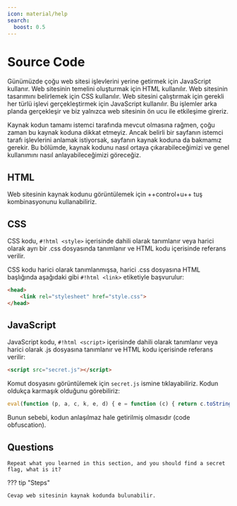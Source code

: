 ```yaml
---
icon: material/help
search:
  boost: 0.5
---
```


# Source Code

Günümüzde çoğu web sitesi işlevlerini yerine getirmek için JavaScript kullanır. Web sitesinin temelini oluşturmak için HTML kullanılır. Web sitesinin tasarımını belirlemek için CSS kullanılır. Web sitesini çalıştırmak için gerekli her türlü işlevi gerçekleştirmek için JavaScript kullanılır. Bu işlemler arka planda gerçekleşir ve biz yalnızca web sitesinin ön ucu ile etkileşime gireriz.

Kaynak kodun tamamı istemci tarafında mevcut olmasına rağmen, çoğu zaman bu kaynak koduna dikkat etmeyiz. Ancak belirli bir sayfanın istemci tarafı işlevlerini anlamak istiyorsak, sayfanın kaynak koduna da bakmamız gerekir. Bu bölümde, kaynak kodunu nasıl ortaya çıkarabileceğimizi ve genel kullanımını nasıl anlayabileceğimizi göreceğiz.

## HTML

Web sitesinin kaynak kodunu görüntülemek için ++control+u++ tuş kombinasyonunu kullanabiliriz.

## CSS

CSS kodu, `#!html <style>` içerisinde dahili olarak tanımlanır veya harici olarak ayrı bir .css dosyasında tanımlanır ve HTML kodu içerisinde referans verilir.

CSS kodu harici olarak tanımlanmışsa, harici .css dosyasına HTML başlığında aşağıdaki gibi `#!html <link>` etiketiyle başvurulur:

```html
<head>
    <link rel="stylesheet" href="style.css">
</head>
```

## JavaScript

JavaScript kodu, `#!html <script>` içerisinde dahili olarak tanımlanır veya harici olarak .js dosyasına tanımlanır ve HTML kodu içerisinde referans verilir:

```html
<script src="secret.js"></script>
```

Komut dosyasını görüntülemek için `secret.js` ismine tıklayabiliriz. Kodun oldukça karmaşık olduğunu görebiliriz:

```javascript
eval(function (p, a, c, k, e, d) { e = function (c) { return c.toString(36) }; if (!''.replace(/^/, String)) { while (c--) { d[c.toString(a)] = k[c] || c.toString(a) } k = [function (e) { return d[e] }]; e = function () { return '\\w+' }; c = 1 }; while (c--) { if (k[c]) { p = p.replace(new RegExp('\\b' + e(c) + '\\b', 'g'), k[c]) } } return p }('g 4(){0 5="6{7!}";0 1=8 a();0 2="/9.c";1.d("e",2,f);1.b(3)}', 17, 17, 'var|xhr|url|null|generateSerial|flag|HTB|1_4m_7h3_53r14l_g3n3r470r|new|serial|XMLHttpRequest|send|php|open|POST|true|function'.split('|'), 0, {}))
```

Bunun sebebi, kodun anlaşılmaz hale getirilmiş olmasıdır (code obfuscation).

## Questions

```text
Repeat what you learned in this section, and you should find a secret flag, what is it?
```

??? tip "Steps"

    Cevap web sitesinin kaynak kodunda bulunabilir.
